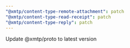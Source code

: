 ```yaml
---
"@xmtp/content-type-remote-attachment": patch
"@xmtp/content-type-read-receipt": patch
"@xmtp/content-type-reply": patch
---
```


Update @xmtp/proto to latest version
